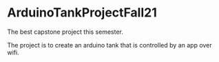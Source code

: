 # ArduinoTankProjectFall21
The best capstone project this semester.

The project is to create an arduino tank that is controlled by an app over wifi.
